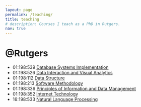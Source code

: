 ```yaml
---
layout: page
permalink: /teaching/
title: teaching
# description: Courses I teach as a PhD in Rutgers.
nav: true
---
```


# @Rutgers 

* 01:198:539 [Database Systems Implementation](https://www.cs.rutgers.edu/academics/graduate/course-synopses/course-details/16-198-539-database-systems-implementation)
* 01:198:526 [Data Interaction and Visual Analytics](https://www.cs.rutgers.edu/academics/graduate/course-synopses/course-details/16-198-526-data-interaction-and-visual-analytics)
* 01:198:112 [Data Structure](https://www.cs.rutgers.edu/courses/data-structures)
* 01:198:213 [Software Methodology](https://www.cs.rutgers.edu/courses/software-methodology)
* 01:198:336 [Principles of Information and Data Management](https://www.cs.rutgers.edu/courses/principles-of-information-and-data-management)
* 01:198:352 [Internet Technology](https://www.cs.rutgers.edu/courses/internet-technology)
* 16:198:533 [Natural Language Processing](https://www.cs.rutgers.edu/courses/natural-language-processing)
